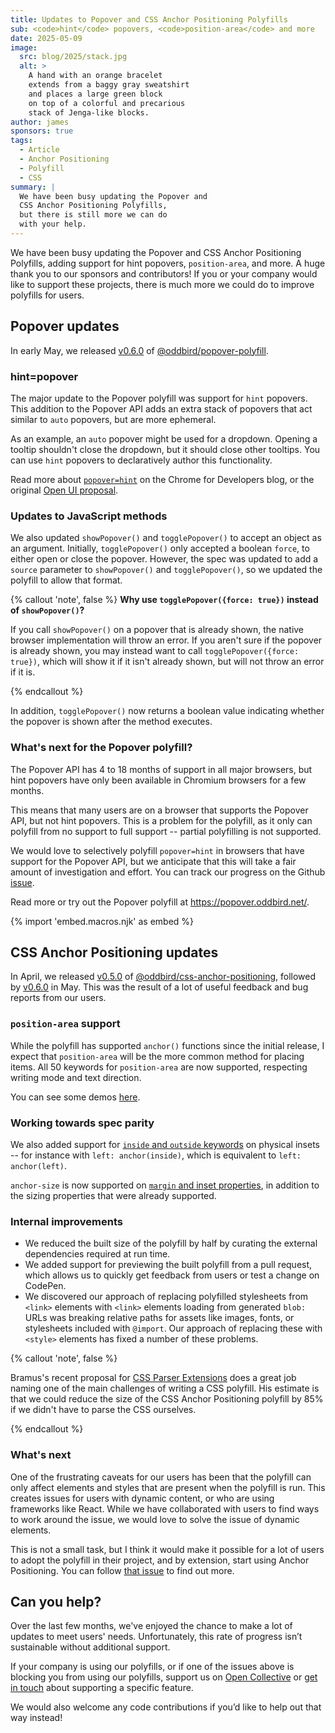 ```yaml
---
title: Updates to Popover and CSS Anchor Positioning Polyfills
sub: <code>hint</code> popovers, <code>position-area</code> and more
date: 2025-05-09
image:
  src: blog/2025/stack.jpg
  alt: >
    A hand with an orange bracelet
    extends from a baggy gray sweatshirt
    and places a large green block
    on top of a colorful and precarious
    stack of Jenga-like blocks.
author: james
sponsors: true
tags:
  - Article
  - Anchor Positioning
  - Polyfill
  - CSS
summary: |
  We have been busy updating the Popover and
  CSS Anchor Positioning Polyfills,
  but there is still more we can do
  with your help.
---
```


We have been busy updating the Popover and CSS Anchor Positioning Polyfills,
adding support for hint popovers, `position-area`, and more. A huge thank
you to our sponsors and contributors! If you or your company would like to
support these projects, there is much more we could do to improve polyfills for
users.

## Popover updates

In early May, we released
[v0.6.0](https://github.com/oddbird/popover-polyfill/releases/tag/v0.6.0) of
[@oddbird/popover-polyfill](https://github.com/oddbird/popover-polyfill/tree/v0.6.0).

### hint=popover

The major update to the Popover polyfill was support for `hint` popovers. This
addition to the Popover API adds an extra stack of popovers that act similar to
`auto` popovers, but are more ephemeral.

As an example, an `auto` popover might be used for a dropdown. Opening a tooltip
shouldn't close the dropdown, but it should close other tooltips. You can use
`hint` popovers to declaratively author this functionality.

Read more about [`popover=hint`](https://developer.chrome.com/blog/popover-hint)
on the Chrome for Developers blog, or the original [Open UI
proposal](https://open-ui.org/components/popover-hint.research.explainer/).

### Updates to JavaScript methods

We also updated `showPopover()` and `togglePopover()` to accept an object as an
argument. Initially, `togglePopover()` only accepted a boolean `force`, to
either open or close the popover. However, the spec was updated to add a
`source` parameter to `showPopover()` and `togglePopover()`, so we updated the
polyfill to allow that format.

{% callout 'note', false %}
**Why use `togglePopover({force: true})` instead of `showPopover()`?**

If you call `showPopover()` on a popover that is already shown, the native
browser implementation will throw an error. If you aren't sure if the popover is
already shown, you may instead want to call `togglePopover({force: true})`,
which will show it if it isn't already shown, but will not throw an error if it
is.

{% endcallout %}

In addition, `togglePopover()` now returns a boolean value indicating whether
the popover is shown after the method executes.

### What's next for the Popover polyfill?

The Popover API has 4 to 18 months of support in all major browsers, but hint
popovers have only been available in Chromium browsers for a few months.

<browser-support data-feature="popover"></browser-support>

This means that many users are on a browser that supports the Popover API, but
not hint popovers. This is a problem for the polyfill, as it only can polyfill
from no support to full support -- partial polyfilling is not supported.

<browser-support data-feature="popover-hint"></browser-support>

We would love to selectively polyfill `popover=hint` in browsers that have
support for the Popover API, but we anticipate that this will take a fair amount
of investigation and effort. You can track our progress on the Github
[issue](https://github.com/oddbird/popover-polyfill/issues/242).

Read more or try out the Popover polyfill at <https://popover.oddbird.net/>.

{% import 'embed.macros.njk' as embed %}

## CSS Anchor Positioning updates

In April, we released
[v0.5.0](https://github.com/oddbird/css-anchor-positioning/releases/tag/v0.5.0)
of
[@oddbird/css-anchor-positioning](https://github.com/oddbird/css-anchor-positioning),
followed by
[v0.6.0](https://github.com/oddbird/css-anchor-positioning/releases/tag/v0.6.0)
in May. This was the result of a lot of useful feedback and bug reports from our
users.

### `position-area` support

While the polyfill has supported `anchor()` functions since the initial release,
I expect that `position-area` will be the more common method for placing items.
All 50 keywords for `position-area` are now supported, respecting writing mode
and text direction.

You can see some demos [here](https://anchor-positioning.oddbird.net/position-area.html).

### Working towards spec parity

We also added support for [`inside` and `outside` keywords](https://anchor-positioning.oddbird.net/#inside-outside) on physical insets --
for instance with `left: anchor(inside)`, which is equivalent to `left:
anchor(left)`.

`anchor-size` is now supported on [`margin` and inset
properties](https://anchor-positioning.oddbird.net/#anchor-size-extended), in
addition to the sizing properties that were already supported.

### Internal improvements

* We reduced the built size of the polyfill by half by curating the external
  dependencies required at run time.
* We added support for previewing the built polyfill from a pull request, which
  allows us to quickly get feedback from users or test a change on CodePen.
* We discovered our approach of replacing polyfilled stylesheets from `<link>`
  elements with `<link>` elements loading from generated `blob:` URLs was
  breaking relative paths for assets like images, fonts, or stylesheets included
  with `@import`. Our approach of replacing these with `<style>` elements has
  fixed a number of these problems.

{% callout 'note', false %}

Bramus's recent proposal for [CSS Parser
Extensions](https://www.bram.us/2025/05/04/css-parser-extensions-pitch/) does a
great job naming one of the main challenges of writing a CSS polyfill. His
estimate is that we could reduce the size of the CSS Anchor Positioning polyfill
by 85% if we didn't have to parse the CSS ourselves.

{% endcallout %}

### What's next

One of the frustrating caveats for our users has been that the polyfill can only
affect elements and styles that are present when the polyfill is run. This
creates issues for users with dynamic content, or who are using frameworks like
React. While we have collaborated with users to find ways to work around the
issue, we would love to solve the issue of dynamic elements.

This is not a small task, but I think it would make it possible for a lot of
users to adopt the polyfill in their project, and by extension, start using
Anchor Positioning. You can follow [that
issue](https://github.com/oddbird/css-anchor-positioning/issues/91) to find out
more.

## Can you help?

Over the last few months, we've enjoyed the chance to make a lot of updates to
meet users' needs. Unfortunately, this rate of progress isn’t sustainable
without additional support.

If your company is using our polyfills, or if one of the issues above is
blocking you from using our polyfills, support us on [Open
Collective](https://opencollective.com/oddbird-open-source) or [get in
touch](/contact/) about supporting a specific feature.

We would also welcome any code contributions if you’d like to help out that way
instead!
